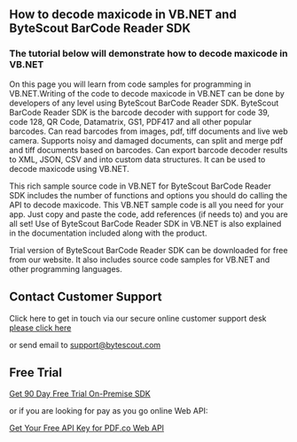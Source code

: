 ## How to decode maxicode in VB.NET and ByteScout BarCode Reader SDK

### The tutorial below will demonstrate how to decode maxicode in VB.NET

On this page you will learn from code samples for programming in VB.NET.Writing of the code to decode maxicode in VB.NET can be done by developers of any level using ByteScout BarCode Reader SDK. ByteScout BarCode Reader SDK is the barcode decoder with support for code 39, code 128, QR Code, Datamatrix, GS1, PDF417 and all other popular barcodes. Can read barcodes from images, pdf, tiff documents and live web camera. Supports noisy and damaged documents, can split and merge pdf and tiff documents based on barcodes. Can export barcode decoder results to XML, JSON, CSV and into custom data structures. It can be used to decode maxicode using VB.NET.

This rich sample source code in VB.NET for ByteScout BarCode Reader SDK includes the number of functions and options you should do calling the API to decode maxicode. This VB.NET sample code is all you need for your app. Just copy and paste the code, add references (if needs to) and you are all set! Use of ByteScout BarCode Reader SDK in VB.NET is also explained in the documentation included along with the product.

Trial version of ByteScout BarCode Reader SDK can be downloaded for free from our website. It also includes source code samples for VB.NET and other programming languages.

## Contact Customer Support

Click here to get in touch via our secure online customer support desk [please click here](https://bytescout.zendesk.com/hc/en-us/requests/new?subject=ByteScout%20BarCode%20Reader%20SDK%20Question)

or send email to [support@bytescout.com](mailto:support@bytescout.com?subject=ByteScout%20BarCode%20Reader%20SDK%20Question) 

## Free Trial

[Get 90 Day Free Trial On-Premise SDK](https://bytescout.com/download/web-installer?utm_source=github-readme)

or if you are looking for pay as you go online Web API:

[Get Your Free API Key for PDF.co Web API](https://pdf.co/documentation/api?utm_source=github-readme)